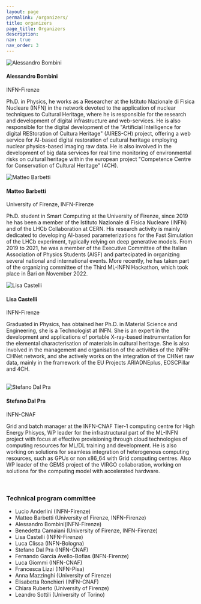 ```yaml
---
layout: page
permalink: /organizers/
title: organizers
page_title: Organizers
description:
nav: true
nav_order: 3
---
```


<div class="organizer">
  <img class="photo" alt="Alessandro Bombini" src="{{ site.baseurl }}/assets/img/people/bombini.jpeg">
  <div class="info">
    <h4>Alessandro Bombini</h4>
    <p>INFN-Firenze</p>
  </div>
  <p class="bio">
    Ph.D. in Physics, he works as a Researcher at the Istituto Nazionale di Fisica Nucleare (INFN) in the network devoted to the application of nuclear techniques to Cultural Heritage, where he is responsible for the research and development of digital infrastructure and web-services. He is also responsible for the digital development of the "Artificial Intelligence for digital REStoration of Cultura Heritage" (AIRES-CH) project, offering a web service for AI-based digital restoration of cultural heritage employing nuclear physics-based imaging raw data. He is also involved in the development of big data services for real time monitoring of environmental risks on cultural heritage within the european project "Competence Centre for Conservation of Cultural Heritage" (4CH).
  </p>
</div>

<div class="organizer">
  <img class="photo" alt="Matteo Barbetti" src="{{ site.baseurl }}/assets/img/people/barbetti.jpeg">
  <div class="info">
    <h4>Matteo Barbetti</h4>
    <p>University of Firenze, INFN-Firenze</p>
  </div>
  <p class="bio">
    Ph.D. student in Smart Computing at the University of Firenze, since 2019 he has been a member of the Istituto Nazionale di Fisica Nucleare (INFN) and of the LHCb Collaboration at CERN. His research activity is mainly dedicated to developing AI-based parameterizations for the Fast Simulation of the LHCb experiment, typically relying on deep generative models. From 2019 to 2021, he was a member of the Executive Committee of the Italian Association of Physics Students (AISF) and partecipated in organizing several national and international events. More recently, he has taken part of the organizing committee of the Third ML-INFN Hackathon, which took place in Bari on November 2022.
  </p>
</div>

<div class="organizer">
  <img class="photo" alt="Lisa Castelli" src="{{ site.baseurl }}/assets/img/people/castelli.jpg">
  <div class="info">
    <h4>Lisa Castelli</h4>
    <p>INFN-Firenze</p>
  </div>
  <p class="bio">
    Graduated in Physics, has obtained her Ph.D. in Material Science and Engineering, she is a Technologist at INFN. She is an expert in the development and applications of portable X-ray-based instrumentation for the elemental characterisation of materials in cultural heritage. She is also involved in the management and organisation of the activities of the INFN-CHNet network, and she actively works on the integration of the CHNet raw data, mainly in the framework of the EU Projects ARIADNEplus, EOSCPillar and 4CH.
  </p>
</div>

<br>

<div class="organizer">
  <img class="photo" alt="Stefano Dal Pra" src="{{ site.baseurl }}/assets/img/people/dalpra.jpg">
  <div class="info">
    <h4>Stefano Dal Pra</h4>
    <p>INFN-CNAF</p>
  </div>
  <p class="bio">
    Grid and batch manager at the INFN-CNAF Tier-1 computing centre for High Energy Phisycs, WP leader for the infrastructural part of the ML-INFN project with focus at effective provisioning through cloud technologies of computing resources for ML/DL training and development. He is also working on solutions for seamless integration of heterogenous computing resources, such as GPUs or non x86_64 with Grid computing centres. Also WP leader of the GEMS project of the VIRGO collaboration, working on solutions for the computing model with accelerated hardware.
  </p>
</div>

<br>

### Technical program committee

- Lucio Anderlini (INFN-Firenze)
- Matteo Barbetti (University of Firenze, INFN-Firenze)
- Alessandro Bombini(INFN-Firenze)
- Benedetta Camaiani (University of Firenze, INFN-Firenze)
- Lisa Castelli (INFN-Firenze)
- Luca Clissa (INFN-Bologna)
- Stefano Dal Pra (INFN-CNAF)
- Fernando Garcia Avello-Bofias (INFN-Firenze)
- Luca Giommi (INFN-CNAF)
- Francesca Lizzi (INFN-Pisa)
- Anna Mazzinghi (University of Firenze)
- Elisabetta Ronchieri (INFN-CNAF)
- Chiara Ruberto (University of Firenze)
- Leandro Sottili (University of Torino)

